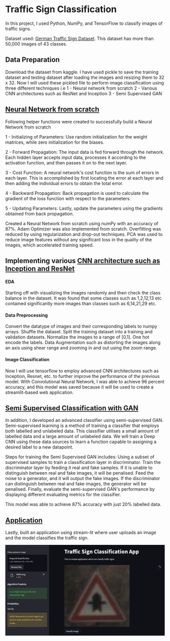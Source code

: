 # Traffic Sign Classification

In this project, I used Python, NumPy, and TensorFlow to classify images of traffic signs.

Dataset used: [German Traffic Sign Dataset](https://www.kaggle.com/datasets/meowmeowmeowmeowmeow/gtsrb-german-traffic-sign). This dataset has more than 50,000 images of 43 classes.

## Data Preparation
Download the dataset from kaggle. I have used pickle to save the training dataset and testing dataset after loading the images and resizing them to 32 x 32. Now I will used these pickled file to perform image classification using three different techniques i.e
1 - Neural network from scratch
2 - Various CNN architectures such as ResNet and Inception
3 - Semi Supervised GAN

## [Neural Network from scratch](https://github.com/raofida75/Image-Classification-Application/blob/main/1.%20NN%20from%20scratch/Traffic_Sign_Classifier_NumPy.ipynb)
Following helper functions were created to successfully build a Neural Network from scratch

1 - Initializing of Parameters: Use random initialization for the weight matrices, while zero initialization for the biases.

2 - Forward Propagation: The input data is fed forward through the network. Each hidden layer accepts input data, processes it according to the activation function, and then passes it on to the next layer.

3 - Cost Function: A neural network's cost function is the sum of errors in each layer. This is accomplished by first locating the error at each layer and       then adding the individual errors to obtain the total error.

4 - Backward Propagation: Back propagation is used to calculate the gradient of the loss function with respect to the parameters.

5 - Updating Parameters: Lastly, update the parameters using the gradients obtained from back propagation.

Created a Neural Network from scratch using numPy with an accuracy of 87%. Adam Optimizer was also implemented from scratch. Overfitting was reduced by using regularization and drop-out techniques. PCA was used to reduce image features without any significant loss in the quality of the images, which accelerated training speed. 

## Implementing various [CNN architecture such as Inception and ResNet](https://github.com/raofida75/Image-Classification-Application/blob/main/2.%20CNN/Traffic_Sign_Classifier_Keras.ipynb)
#### EDA
Starting off with visualizing the images randomly and then check the class balance in the dataset. It was found that some classes such as 1,2,12,13 etc contained significantly more images than classes such as 6,14,21,29 etc.
#### Data Preprocessing
Convert the datatype of images and their corresponding labels to numpy arrays.
Shuffle the dataset.
Split the training dataset into a training and validation datasets.
Normalize the images to a range of [0,1].
One hot encode the labels.
Data Augmentation such as distorting the images along an axis using shear range and zooming in and out using the zoom range.
#### Image Classification
Now I will use tensorflow to employ advanced CNN architectures such as Inception, Resnet, etc. to further improve the performance of the previous model.
With Convolutional Neural Network, I was able to achieve 96 percent accuracy, and this model was saved because it will be used to create a streamlit-based web application.

## [Semi Supervised Classification with GAN](https://github.com/raofida75/Image-Classification-Application/blob/main/3.%20Semi-supervised%20GAN/Semi_Supervised_Classification_with_GAN.ipynb) 
In addition, I developed an advanced classifier using semi-supervised GAN. Semi-supervised learning is a method of training a classifier that employs both labelled and unlabeled data. This classifier utilises a small amount of labelled data and a large amount of unlabeled data. We will train a Deep CNN using these data sources to learn a function capable to assigning a desired label to a new datapoint. 

Steps for training the Semi Supervised GAN includes: 
  Using a subset of supervised samples to train a classification layer in discriminator.
  Train the discriminator layer by feeding it real and fake samples. If it is unable to distinguish between real and fake images, it will be penalised.
  Feed the noise to a generator, and it will output the fake images. If the discriminator can distinguish between real and fake images, the generator will  be penalised.
  Finally, evaluate the semi-supervised GAN's performance by displaying different evaluating metrics for the classifier.

This model was able to achieve 87% accuracy with just 20% labelled data.

## [Application](https://github.com/raofida75/Image-Classification-Application/blob/main/app.py)
Lastly, built an application using stream-lit where user uploads an image and the model classifies the traffic sign.
<p align="center">
<img src="https://github.com/raofida75/Image-Classification-Application/blob/main/APP.png" width="750"/>
</p>
